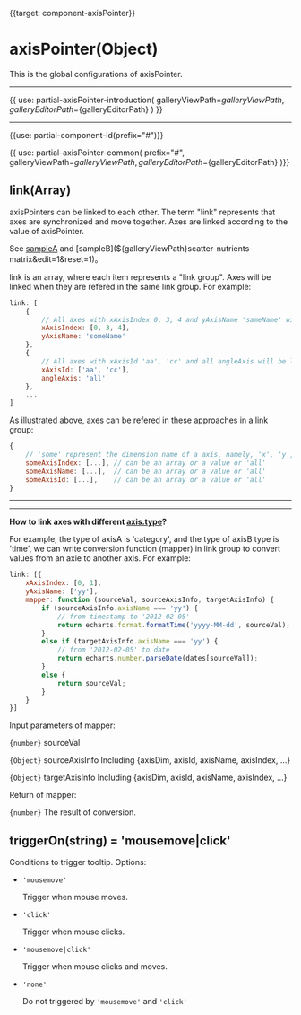 
{{target: component-axisPointer}}

# axisPointer(Object)

This is the global configurations of axisPointer.


---

{{ use: partial-axisPointer-introduction(
    galleryViewPath=${galleryViewPath},
    galleryEditorPath=${galleryEditorPath}
) }}

---

{{use: partial-component-id(prefix="#")}}

{{ use: partial-axisPointer-common(
    prefix="#",
    galleryViewPath=${galleryViewPath},
    galleryEditorPath=${galleryEditorPath}
)}}


## link(Array)

axisPointers can be linked to each other. The term "link" represents that axes are synchronized and move together. Axes are linked according to the value of axisPointer.

See [sampleA](${galleryViewPath}candlestick-brush&edit=1&reset=1) and [sampleB](${galleryViewPath}scatter-nutrients-matrix&edit=1&reset=1)。

link is an array, where each item represents a "link group". Axes will be linked when they are refered in the same link group. For example:

```js
link: [
    {
        // All axes with xAxisIndex 0, 3, 4 and yAxisName 'sameName' will be linked.
        xAxisIndex: [0, 3, 4],
        yAxisName: 'someName'
    },
    {
        // All axes with xAxisId 'aa', 'cc' and all angleAxis will be linked.
        xAxisId: ['aa', 'cc'],
        angleAxis: 'all'
    },
    ...
]
```

As illustrated above, axes can be refered in these approaches in a link group:

```js
{
    // 'some' represent the dimension name of a axis, namely, 'x', 'y', 'radius', 'angle', 'single'
    someAxisIndex: [...], // can be an array or a value or 'all'
    someAxisName: [...],  // can be an array or a value or 'all'
    someAxisId: [...],    // can be an array or a value or 'all'
}
```

---


---

**How to link axes with different [axis.type](~xAxis.type)?**

For example, the type of axisA is 'category', and the type of axisB type is 'time', we can write conversion function (mapper) in link group to convert values from an axie to another axis. For example:

```js
link: [{
    xAxisIndex: [0, 1],
    yAxisName: ['yy'],
    mapper: function (sourceVal, sourceAxisInfo, targetAxisInfo) {
        if (sourceAxisInfo.axisName === 'yy') {
            // from timestamp to '2012-02-05'
            return echarts.format.formatTime('yyyy-MM-dd', sourceVal);
        }
        else if (targetAxisInfo.axisName === 'yy') {
            // from '2012-02-05' to date
            return echarts.number.parseDate(dates[sourceVal]);
        }
        else {
            return sourceVal;
        }
    }
}]
```

Input parameters of mapper:

`{number}` sourceVal

`{Object}` sourceAxisInfo Including {axisDim, axisId, axisName, axisIndex, ...}

`{Object}` targetAxisInfo Including {axisDim, axisId, axisName, axisIndex, ...}

Return of mapper:

`{number}` The result of conversion.


## triggerOn(string) = 'mousemove|click'

Conditions to trigger tooltip. Options:

+ `'mousemove'`

    Trigger when mouse moves.

+ `'click'`

    Trigger when mouse clicks.

+ `'mousemove|click'`

    Trigger when mouse clicks and moves.

+ `'none'`

    Do not triggered by `'mousemove'` and `'click'`
